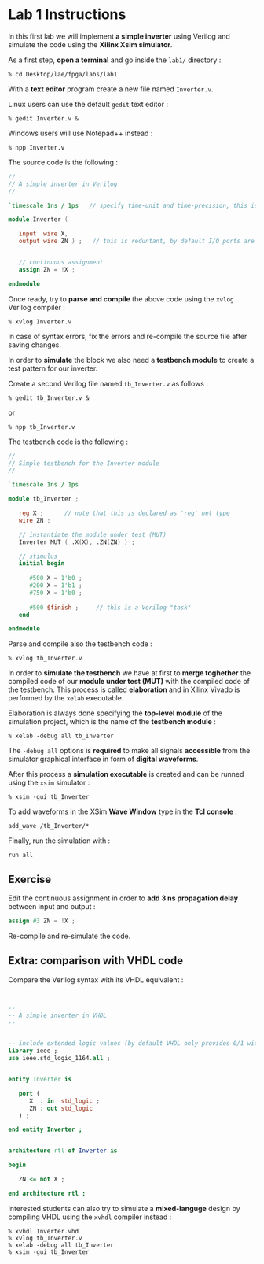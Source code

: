 # Lab 1 Instructions

In this first lab we will implement **a simple inverter** using Verilog and simulate the code using the **Xilinx Xsim simulator**.

As a first step, **open a terminal** and go inside the `lab1/` directory :

```
% cd Desktop/lae/fpga/labs/lab1
```

With a **text editor** program create a new file named `Inverter.v`.

Linux users can use the default `gedit` text editor :

```
% gedit Inverter.v &
```

Windows users will use Notepad++ instead :

```
% npp Inverter.v
```

The source code is the following :

```Verilog
//
// A simple inverter in Verilog
//

`timescale 1ns / 1ps   // specify time-unit and time-precision, this is only for simulation purposes

module Inverter (

   input  wire X,
   output wire ZN ) ;   // this is reduntant, by default I/O ports are always considered WIRES unless otherwise specified


   // continuous assignment
   assign ZN = !X ;

endmodule
```

Once ready, try to **parse and compile** the above code using the `xvlog` Verilog compiler :

```
% xvlog Inverter.v
```

In case of syntax errors, fix the errors and re-compile the source file after saving changes.

In order to **simulate** the block we also need a **testbench module** to create a test pattern for our inverter.

Create a second Verilog file named `tb_Inverter.v` as follows :

```
% gedit tb_Inverter.v &
```

or

```
% npp tb_Inverter.v
```

The testbench code is the following :

```verilog
//
// Simple testbench for the Inverter module
//

`timescale 1ns / 1ps

module tb_Inverter ;

   reg X ;      // note that this is declared as 'reg' net type
   wire ZN ;

   // instantiate the module under test (MUT)
   Inverter MUT ( .X(X), .ZN(ZN) ) ;

   // stimulus
   initial begin
   
      #500 X = 1'b0 ;
      #200 X = 1'b1 ;
      #750 X = 1'b0 ;
      
      #500 $finish ;     // this is a Verilog "task" 
   end

endmodule
```
Parse and compile also the testbench code :

```
% xvlog tb_Inverter.v
```

In order to **simulate the testbench** we have at first to **merge toghether** the compiled code
of our **module under test (MUT)** with the compiled code of the testbench.
This process is called **elaboration** and in Xilinx Vivado is performed by the `xelab` executable.

Elaboration is always done specifying the **top-level module** of the simulation project, which is 
the name of the **testbench module** :

```
% xelab -debug all tb_Inverter
```

The `-debug all` options is **required** to make all signals **accessible** from the simulator
graphical interface in form of **digital waveforms**.

After this process a **simulation executable** is created and can be runned using the `xsim` simulator :

```
% xsim -gui tb_Inverter
```

To add waveforms in the XSim **Wave Window** type in the **Tcl console** :

```
add_wave /tb_Inverter/*
```

Finally, run the simulation with :

```
run all
```


## Exercise

Edit the continuous assignment in order to **add 3 ns propagation delay** between input and output :

```verilog
assign #3 ZN = !X ;
```

Re-compile and re-simulate the code.


## Extra: comparison with VHDL code

Compare the Verilog syntax with its VHDL equivalent :

```vhdl


--
-- A simple inverter in VHDL
-- 


-- include extended logic values (by default VHDL only provides 0/1 with the 'bit' data type)
library ieee ;
use ieee.std_logic_1164.all ;


entity Inverter is

   port (
      X  : in  std_logic ;
      ZN : out std_logic
   ) ;

end entity Inverter ;


architecture rtl of Inverter is

begin

   ZN <= not X ; 

end architecture rtl ;
```

Interested students can also try to simulate a **mixed-languge** design by compiling VHDL using the `xvhdl` compiler instead :

```
% xvhdl Inverter.vhd
% xvlog tb_Inverter.v
% xelab -debug all tb_Inverter
% xsim -gui tb_Inverter
``` 

